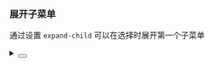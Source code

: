 ### 展开子菜单

通过设置 `expand-child` 可以在选择时展开第一个子菜单

<div class="cell-demo vp-raw">
  <yc-cascader
    :options="options"
    :style="{ width: '320px' }"
    placeholder="Please select ..."
    expand-child />
</div>

<script setup>
const options = [
  {
    value: 'beijing',
    label: 'Beijing',
    children: [
      {
        value: 'chaoyang',
        label: 'ChaoYang',
        children: [
          {
            value: 'datunli',
            label: 'Datunli',
          },
        ],
      },
      {
        value: 'haidian',
        label: 'Haidian',
      },
      {
        value: 'dongcheng',
        label: 'Dongcheng',
      },
      {
        value: 'xicheng',
        label: 'Xicheng',
        children: [
          {
            value: 'jinrongjie',
            label: 'Jinrongjie',
          },
          {
            value: 'tianqiao',
            label: 'Tianqiao',
          },
        ],
      },
    ],
  },
  {
    value: 'shanghai',
    label: 'Shanghai',
    children: [
      {
        value: 'huangpu',
        label: 'Huangpu',
      },
    ],
  },
];
</script>

<details>
<summary>
 <button class="code-btn"  >
    <icon-code />
 </button>
</summary>

```vue
<template>
  <yc-cascader
    :options="options"
    :style="{ width: '320px' }"
    placeholder="Please select ..."
    expand-child />
</template>

<script setup>
const options = [
  {
    value: 'beijing',
    label: 'Beijing',
    children: [
      {
        value: 'chaoyang',
        label: 'ChaoYang',
        children: [
          {
            value: 'datunli',
            label: 'Datunli',
          },
        ],
      },
      {
        value: 'haidian',
        label: 'Haidian',
      },
      {
        value: 'dongcheng',
        label: 'Dongcheng',
      },
      {
        value: 'xicheng',
        label: 'Xicheng',
        children: [
          {
            value: 'jinrongjie',
            label: 'Jinrongjie',
          },
          {
            value: 'tianqiao',
            label: 'Tianqiao',
          },
        ],
      },
    ],
  },
  {
    value: 'shanghai',
    label: 'Shanghai',
    children: [
      {
        value: 'huangpu',
        label: 'Huangpu',
      },
    ],
  },
];
</script>
```

</details>
